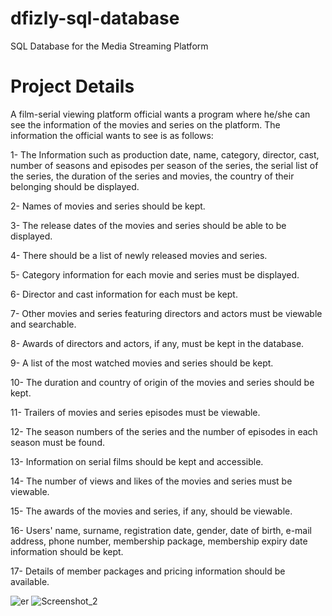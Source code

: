 
# dfizly-sql-database
SQL Database for the Media Streaming Platform

# Project Details

A film-serial viewing platform official wants a program where he/she can see the information of the movies and series on the platform.
The information the official wants to see is as follows:

1- The Information such as production date, name, category, director, cast, number of seasons and episodes per season of the series, the serial list of the series, the duration of the series and movies, the country of their belonging should be displayed.

2- Names of movies and series should be kept.

3- The release dates of the movies and series should be able to be displayed.

4- There should be a list of newly released movies and series.

5- Category information for each movie and series must be displayed.

6- Director and cast information for each must be kept.

7- Other movies and series featuring directors and actors must be viewable and searchable.

8- Awards of directors and actors, if any, must be kept in the database.

9- A list of the most watched movies and series should be kept.

10- The duration and country of origin of the movies and series should be kept.

11- Trailers of movies and series episodes must be viewable.

12- The season numbers of the series and the number of episodes in each season must be found.

13- Information on serial films should be kept and accessible.

14- The number of views and likes of the movies and series must be viewable.

15- The awards of the movies and series, if any, should be viewable.

16- Users' name, surname, registration date, gender, date of birth, e-mail address, phone number, membership package, membership expiry date information should be kept.

17- Details of member packages and pricing information should be available.

![er](https://user-images.githubusercontent.com/79844199/109548119-4fcb0b80-7add-11eb-9f51-4576063dd224.png)
![Screenshot_2](https://user-images.githubusercontent.com/79844199/109548178-5d809100-7add-11eb-9105-d5ddd5808b1d.png)
